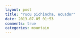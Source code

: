 ```yaml
---
layout: post
title: "rucu pichincha, ecuador"
date: 2013-07-05 01:53
comments: true
categories: mountain
---
```

